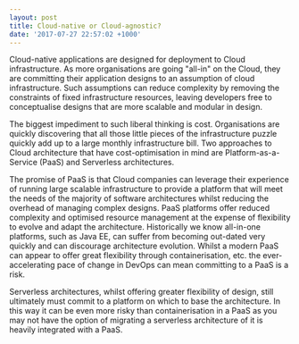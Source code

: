 ```yaml
---
layout: post
title: Cloud-native or Cloud-agnostic?
date: '2017-07-27 22:57:02 +1000'
---
```


Cloud-native applications are designed
for deployment to Cloud infrastructure. As more organisations are going "all-in" on
the Cloud, they are committing their application designs to an assumption
of cloud infrastructure. Such assumptions can reduce complexity by removing the
constraints of fixed infrastructure resources, leaving developers free to conceptualise
designs that are more scalable and modular in design.

The biggest impediment to such liberal thinking is cost. Organisations are
quickly discovering that all those little pieces of the infrastructure puzzle quickly add up
to a large monthly infrastructure bill. Two approaches to Cloud architecture that have cost-optimisation in mind
are Platform-as-a-Service (PaaS) and Serverless architectures.

The promise of PaaS is that Cloud companies can leverage their experience of running
large scalable infrastructure to provide a platform that will meet the needs of the majority of
software architectures whilst reducing the overhead of managing complex designs. PaaS platforms offer
reduced complexity and optimised resource management at the expense of flexibility to evolve and adapt
the architecture. Historically we know all-in-one platforms, such as Java EE, can suffer from becoming
out-dated very quickly and can discourage architecture evolution. Whilst a modern PaaS can appear to
offer great flexibility through containerisation, etc. the ever-accelerating pace of change in DevOps
can mean committing to a PaaS is a risk.

Serverless architectures, whilst offering greater flexibility of design, still ultimately must commit
to a platform on which to base the architecture. In this way it can be even more risky than
containerisation in a PaaS as you may not have the option of migrating a serverless architecture
of it is heavily integrated with a PaaS.
